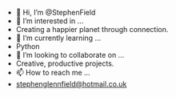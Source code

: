 - 👋 Hi, I’m @StephenField
- 👀 I’m interested in ...
- Creating a happier planet through connection.
- 🌱 I’m currently learning ...
- Python
- 💞️ I’m looking to collaborate on ...
- Creative, productive projects.
- 📫 How to reach me ...
- stephenglennfield@hotmail.co.uk

<!---
StephenField/StephenField is a ✨ special ✨ repository because its `README.md` (this file) appears on your GitHub profile.
You can click the Preview link to take a look at your changes.
--->
